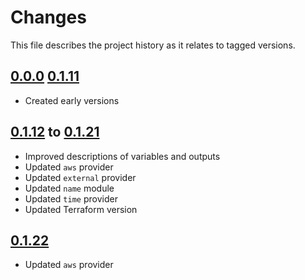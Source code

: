 # Changes
This file describes the project history as it relates to tagged versions.

## [0.0.0](.) [0.1.11](.)
- Created early versions

## [0.1.12](.) to [0.1.21](.)
- Improved descriptions of variables and outputs
- Updated `aws` provider
- Updated `external` provider
- Updated `name` module
- Updated `time` provider
- Updated Terraform version

## [0.1.22](.)
- Updated `aws` provider
